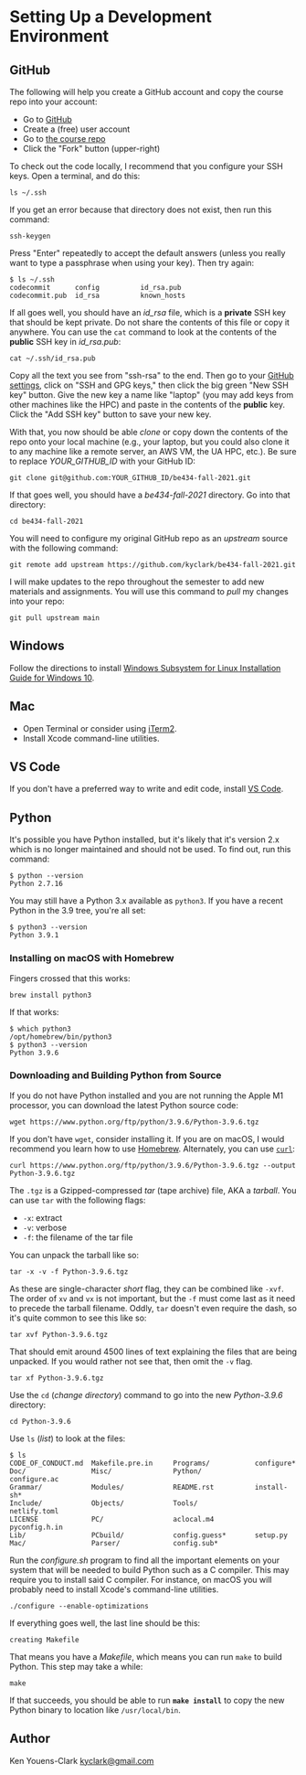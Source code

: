 # Setting Up a Development Environment

## GitHub

The following will help you create a GitHub account and copy the course repo into your account:

* Go to [GitHub](http://github.com)
* Create a (free) user account
* Go to [the course repo](https://github.com/kyclark/be434-fall-2021)
* Click the "Fork" button (upper-right)

To check out the code locally, I recommend that you configure your SSH keys.
Open a terminal, and do this:

```
ls ~/.ssh
```

If you get an error because that directory does not exist, then run this command:

```
ssh-keygen
```

Press "Enter" repeatedly to accept the default answers (unless you really want to type a passphrase when using your key).
Then try again:

```
$ ls ~/.ssh
codecommit      config          id_rsa.pub
codecommit.pub  id_rsa          known_hosts
```

If all goes well, you should have an _id_rsa_ file, which is a **private** SSH key that should be kept private.
Do not share the contents of this file or copy it anywhere.
You can use the `cat` command to look at the contents of the **public** SSH key in _id_rsa.pub_:

```
cat ~/.ssh/id_rsa.pub
```

Copy all the text you see from "ssh-rsa" to the end.
Then go to your [GitHub settings](https://github.com/settings/profile), click on "SSH and GPG keys," then click the big green "New SSH key" button.
Give the new key a name like "laptop" (you may add keys from other machines like the HPC) and paste in the contents of the **public** key.
Click the "Add SSH key" button to save your new key.

With that, you now should be able _clone_ or copy down the contents of the repo onto your local machine (e.g., your laptop, but you could also clone it to any machine like a remote server, an AWS VM, the UA HPC, etc.).
Be sure to replace _YOUR_GITHUB_ID_ with your GitHub ID:

```
git clone git@github.com:YOUR_GITHUB_ID/be434-fall-2021.git
```

If that goes well, you should have a _be434-fall-2021_ directory.
Go into that directory:

```
cd be434-fall-2021
```

You will need to configure my original GitHub repo as an _upstream_ source with the following command:

```
git remote add upstream https://github.com/kyclark/be434-fall-2021.git
```

I will make updates to the repo throughout the semester to add new materials and assignments.
You will use this command to _pull_ my changes into your repo:

```
git pull upstream main
```


## Windows

Follow the directions to install [Windows Subsystem for Linux Installation Guide for Windows 10](https://docs.microsoft.com/en-us/windows/wsl/install-win10).

## Mac

* Open Terminal or consider using [iTerm2](https://iterm2.com/).
* Install Xcode command-line utilities.

## VS Code

If you don't have a preferred way to write and edit code, install [VS Code](https://code.visualstudio.com/).

## Python

It's possible you have Python installed, but it's likely that it's version 2.x which is no longer maintained and should not be used.
To find out, run this command:

```
$ python --version
Python 2.7.16
```

You may still have a Python 3.x available as `python3`.
If you have a recent Python in the 3.9 tree, you're all set:

```
$ python3 --version
Python 3.9.1
```

### Installing on macOS with Homebrew

Fingers crossed that this works:

```
brew install python3
```

If that works:

```
$ which python3
/opt/homebrew/bin/python3
$ python3 --version
Python 3.9.6
```

### Downloading and Building Python from Source

If you do not have Python installed and you are not running the Apple M1 processor, you can download the latest Python source code:

```
wget https://www.python.org/ftp/python/3.9.6/Python-3.9.6.tgz
```

If you don't have `wget`, consider installing it.
If you are on macOS, I would recommend you learn how to use [Homebrew](https://brew.sh/).
Alternately, you can use [`curl`](https://curl.se/):

```
curl https://www.python.org/ftp/python/3.9.6/Python-3.9.6.tgz --output Python-3.9.6.tgz
```

The `.tgz` is a Gzipped-compressed _tar_ (tape archive) file, AKA a _tarball_.
You can use `tar` with the following flags:

* `-x`: extract
* `-v`: verbose
* `-f`: the filename of the tar file

You can unpack the tarball like so:

```
tar -x -v -f Python-3.9.6.tgz
```

As these are single-character _short_ flag, they can be combined like `-xvf`.
The order of `xv` and `vx` is not important, but the `-f` must come last as it need to precede the tarball filename.
Oddly, `tar` doesn't even require the dash, so it's quite common to see this like so:

```
tar xvf Python-3.9.6.tgz
```

That should emit around 4500 lines of text explaining the files that are being unpacked.
If you would rather not see that, then omit the `-v` flag.

```
tar xf Python-3.9.6.tgz
```

Use the `cd` (_change directory_) command to go into the new _Python-3.9.6_ directory:

```
cd Python-3.9.6
```

Use `ls` (_list_) to look at the files:

```
$ ls
CODE_OF_CONDUCT.md  Makefile.pre.in     Programs/           configure*
Doc/                Misc/               Python/             configure.ac
Grammar/            Modules/            README.rst          install-sh*
Include/            Objects/            Tools/              netlify.toml
LICENSE             PC/                 aclocal.m4          pyconfig.h.in
Lib/                PCbuild/            config.guess*       setup.py
Mac/                Parser/             config.sub*
```

Run the _configure.sh_ program to find all the important elements on your system that will be needed to build Python such as a C compiler.
This may require you to install said C compiler.
For instance, on macOS you will probably need to install Xcode's command-line utilities.

```
./configure --enable-optimizations
```

If everything goes well, the last line should be this:

```
creating Makefile
```

That means you have a _Makefile_, which means you can run `make` to build Python.
This step may take a while:

```
make
```

If that succeeds, you should be able to run **`make install`** to copy the new Python binary to location like `/usr/local/bin`.

## Author

Ken Youens-Clark <kyclark@gmail.com>
